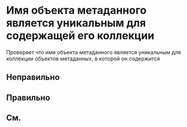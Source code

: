 # Имя объекта метаданного является уникальным для содержащей его коллекции

Проверяет что имя объекта метаданного является уникальным для коллекции объектов метаданных, в которой он содержится

## Неправильно

## Правильно

## См.
